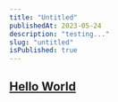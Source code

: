 ```yaml
---
title: "Untitled"
publishedAt: 2023-05-24
description: "testing..."
slug: "untitled"
isPublished: true
---
```


## [Hello World]

[Hello World]: https://github.com/gustavod5
